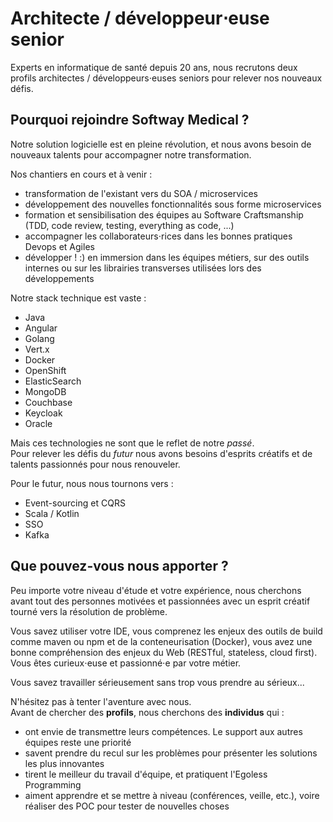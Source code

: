 # Architecte / développeur⋅euse senior

Experts en informatique de santé depuis 20 ans, nous recrutons deux profils architectes / développeurs⋅euses seniors pour relever nos nouveaux défis.

## Pourquoi rejoindre Softway Medical ?


Notre solution logicielle est en pleine révolution, et nous avons besoin de nouveaux talents pour accompagner notre transformation.

Nos chantiers en cours et à venir :
* transformation de l'existant vers du SOA / microservices
* développement des nouvelles fonctionnalités sous forme microservices
* formation et sensibilisation des équipes au Software Craftsmanship (TDD, code review, testing, everything as code, ...)
* accompagner les collaborateurs⋅rices dans les bonnes pratiques Devops et Agiles
* développer ! :) en immersion dans les équipes métiers, sur des outils internes ou sur les librairies transverses utilisées lors des développements

Notre stack technique est vaste :
* Java
* Angular
* Golang
* Vert.x
* Docker
* OpenShift
* ElasticSearch
* MongoDB
* Couchbase
* Keycloak
* Oracle

Mais ces technologies ne sont que le reflet de notre _passé_.  
Pour relever les défis du _futur_ nous avons besoins d'esprits créatifs et de talents passionnés pour nous renouveler.

Pour le futur, nous nous tournons vers :
* Event-sourcing et CQRS
* Scala / Kotlin
* SSO
* Kafka

## Que pouvez-vous nous apporter ?

Peu importe votre niveau d'étude et votre expérience, nous cherchons avant tout des personnes motivées et passionnées avec un esprit créatif tourné vers la résolution de problème.

Vous savez utiliser votre IDE, vous comprenez les enjeux des outils de build comme maven ou npm et de la conteneurisation (Docker), vous avez une bonne compréhension des enjeux du Web (RESTful, stateless, cloud first). Vous êtes curieux⋅euse et passionné⋅e par votre métier.

Vous savez travailler sérieusement sans trop vous prendre au sérieux...

N'hésitez pas à tenter l'aventure avec nous.  
Avant de chercher des **profils**, nous cherchons des **individus** qui :
* ont envie de transmettre leurs compétences. Le support aux autres équipes reste une priorité
* savent prendre du recul sur les problèmes pour présenter les solutions les plus innovantes
* tirent le meilleur du travail d'équipe, et pratiquent l'Egoless Programming
* aiment apprendre et se mettre à niveau (conférences, veille, etc.), voire réaliser des POC pour tester de nouvelles choses

